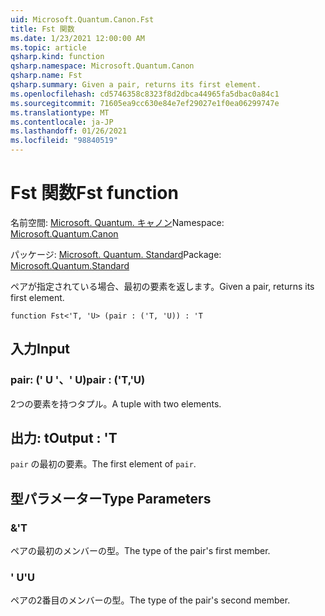 ```yaml
---
uid: Microsoft.Quantum.Canon.Fst
title: Fst 関数
ms.date: 1/23/2021 12:00:00 AM
ms.topic: article
qsharp.kind: function
qsharp.namespace: Microsoft.Quantum.Canon
qsharp.name: Fst
qsharp.summary: Given a pair, returns its first element.
ms.openlocfilehash: cd5746358c8323f8d2dbca44965fa5dbac0a84c1
ms.sourcegitcommit: 71605ea9cc630e84e7ef29027e1f0ea06299747e
ms.translationtype: MT
ms.contentlocale: ja-JP
ms.lasthandoff: 01/26/2021
ms.locfileid: "98840519"
---
```

# <a name="fst-function"></a><span data-ttu-id="55d61-102">Fst 関数</span><span class="sxs-lookup"><span data-stu-id="55d61-102">Fst function</span></span>

<span data-ttu-id="55d61-103">名前空間: [Microsoft. Quantum. キャノン](xref:Microsoft.Quantum.Canon)</span><span class="sxs-lookup"><span data-stu-id="55d61-103">Namespace: [Microsoft.Quantum.Canon](xref:Microsoft.Quantum.Canon)</span></span>

<span data-ttu-id="55d61-104">パッケージ: [Microsoft. Quantum. Standard](https://nuget.org/packages/Microsoft.Quantum.Standard)</span><span class="sxs-lookup"><span data-stu-id="55d61-104">Package: [Microsoft.Quantum.Standard](https://nuget.org/packages/Microsoft.Quantum.Standard)</span></span>


<span data-ttu-id="55d61-105">ペアが指定されている場合、最初の要素を返します。</span><span class="sxs-lookup"><span data-stu-id="55d61-105">Given a pair, returns its first element.</span></span>

```qsharp
function Fst<'T, 'U> (pair : ('T, 'U)) : 'T
```


## <a name="input"></a><span data-ttu-id="55d61-106">入力</span><span class="sxs-lookup"><span data-stu-id="55d61-106">Input</span></span>

### <a name="pair--tu"></a><span data-ttu-id="55d61-107">pair: (' U '、' U)</span><span class="sxs-lookup"><span data-stu-id="55d61-107">pair : ('T,'U)</span></span>

<span data-ttu-id="55d61-108">2つの要素を持つタプル。</span><span class="sxs-lookup"><span data-stu-id="55d61-108">A tuple with two elements.</span></span>



## <a name="output--t"></a><span data-ttu-id="55d61-109">出力: t</span><span class="sxs-lookup"><span data-stu-id="55d61-109">Output : 'T</span></span>

<span data-ttu-id="55d61-110">`pair` の最初の要素。</span><span class="sxs-lookup"><span data-stu-id="55d61-110">The first element of `pair`.</span></span>

## <a name="type-parameters"></a><span data-ttu-id="55d61-111">型パラメーター</span><span class="sxs-lookup"><span data-stu-id="55d61-111">Type Parameters</span></span>

### <a name="t"></a><span data-ttu-id="55d61-112">&</span><span class="sxs-lookup"><span data-stu-id="55d61-112">'T</span></span>

<span data-ttu-id="55d61-113">ペアの最初のメンバーの型。</span><span class="sxs-lookup"><span data-stu-id="55d61-113">The type of the pair's first member.</span></span>
### <a name="u"></a><span data-ttu-id="55d61-114">' U</span><span class="sxs-lookup"><span data-stu-id="55d61-114">'U</span></span>

<span data-ttu-id="55d61-115">ペアの2番目のメンバーの型。</span><span class="sxs-lookup"><span data-stu-id="55d61-115">The type of the pair's second member.</span></span>